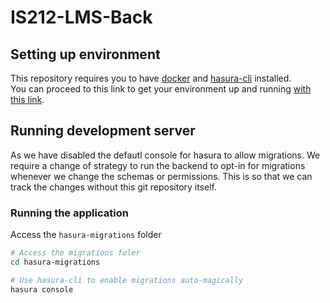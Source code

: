 # IS212-LMS-Back
## Setting up environment
This repository requires you to have [docker](https://docs.docker.com/engine/install/) and [hasura-cli](https://hasura.io/docs/latest/graphql/core/hasura-cli/install-hasura-cli.html) installed.  
You can proceed to this link to get your environment up and running [with this link](https://hasura.io/docs/latest/graphql/core/getting-started/docker-simple.html#step-2-run-hasura-graphql-engine).

## Running development server
As we have disabled the defautl console for hasura to allow migrations. We require a change of strategy to run the backend to opt-in for migrations whenever we change the schemas or permissions. This is so that we can track the changes without this git repository itself.  

### Running the application
Access the `hasura-migrations` folder
```sh
# Access the migrations foler
cd hasura-migrations

# Use hasura-cli to enable migrations auto-magically
hasura console
```
